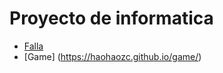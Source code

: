 # Proyecto de informatica
- [Falla](https://haohaozc.github.io/falla/)
- [Game] (https://haohaozc.github.io/game/)
